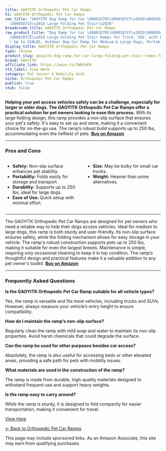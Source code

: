 ```yaml
---
title: GAOYITK Orthopedic Pet Car Ramps
h1: GAOYITK Orthopedic Pet Car Ramps
seo_title: "GAOYITK Dog Ramp for Car \U0001D7D5\U0001D7CF\u201D\U0001D431\U0001D7D0\
  \U0001D7CE\u201D Large Folding Pet Stair\u2026"
breadcrumb_title: GAOYITK Orthopedic Pet Car Ramps
raw_product_title: "Dog Ramp for Car \U0001D7D5\U0001D7CF\u201D\U0001D431\U0001D7D0\
  \U0001D7CE\u201D Large Folding Pet Stair Ramps for Truck, SUV, with Non-Slip Surface,\
  \ Up to 250LBS, Outdoor Dog Car Ramp for Medium & Large Dogs, Portable Pet Steps"
display_title: GAOYITK Orthopedic Pet Car Ramps
type: review
product_slug: gaoyitk-dog-ramp-for-car-large-folding-pet-stair-ramps-for-truck-suv-wi-287d0e29
brand: GAOYITK
affiliate_link: https://amzn.to/3W6fmFH
cta_label: View Here
category: Pet Senior & Mobility Aids
niche: Orthopedic Pet Car Ramps
publish: true
stub: false
---
```


<div id="intro" class="full-width">
  <p><strong>Helping your pet access vehicles safely can be a challenge, especially for larger or older dogs. The GAOYITK Orthopedic Pet Car Ramps offer a practical solution for pet owners looking to ease this process.</strong> With its large folding design, this ramp provides a non-slip surface that ensures your pet's safety. It's easy to set up and store, making it a convenient choice for on-the-go use. The ramp’s robust build supports up to 250 lbs, accommodating even the heftiest of pets. <a href="https://amzn.to/3W6fmFH" rel="nofollow sponsored noopener" target="_blank"><strong>Buy on Amazon</strong></a></p>
</div>

<hr />
<h3 id="pros-cons">Pros and Cons</h3>
<div class="pc-grid" style="display:grid;grid-template-columns:1fr 1fr;gap:16px;">
  <ul>
    <li><strong>Safety:</strong> Non-slip surface enhances pet stability.</li>
    <li><strong>Portability:</strong> Folds easily for storage and transport.</li>
    <li><strong>Durability:</strong> Supports up to 250 lbs, ideal for large dogs.</li>
    <li><strong>Ease of Use:</strong> Quick setup with minimal effort.</li>
  </ul>
  <ul>
    <li><strong>Size:</strong> May be bulky for small car trunks.</li>
    <li><strong>Weight:</strong> Heavier than some alternatives.</li>
  </ul>
</div>
<hr />

<div class="full-width">
  <p>The GAOYITK Orthopedic Pet Car Ramps are designed for pet owners who need a reliable way to help their dogs access vehicles. Ideal for medium to large dogs, this ramp is both sturdy and user-friendly. Its non-slip surface ensures safety, while the folding mechanism allows for easy storage in your vehicle. The ramp's robust construction supports pets up to 250 lbs, making it suitable for even the largest breeds. Maintenance is simple, requiring only occasional cleaning to keep it in top condition. The ramp’s thoughtful design and practical features make it a valuable addition to any pet owner's toolkit. <a href="https://amzn.to/3W6fmFH" rel="nofollow sponsored noopener" target="_blank"><strong>Buy on Amazon</strong></a></p>
</div>

<hr />
<h3 id="faqs">Frequently Asked Questions</h3>

<p><strong>Is the GAOYITK Orthopedic Pet Car Ramp suitable for all vehicle types?</strong></p>
<p>Yes, the ramp is versatile and fits most vehicles, including trucks and SUVs. However, always measure your vehicle’s entry height to ensure compatibility.</p>

<p><strong>How do I maintain the ramp’s non-slip surface?</strong></p>
<p>Regularly clean the ramp with mild soap and water to maintain its non-slip properties. Avoid harsh chemicals that could degrade the surface.</p>

<p><strong>Can the ramp be used for other purposes besides car access?</strong></p>
<p>Absolutely, the ramp is also useful for accessing beds or other elevated areas, providing a safe path for pets with mobility issues.</p>

<p><strong>What materials are used in the construction of the ramp?</strong></p>
<p>The ramp is made from durable, high-quality materials designed to withstand frequent use and support heavy weights.</p>

<p><strong>Is the ramp easy to carry around?</strong></p>
<p>While the ramp is sturdy, it is designed to fold compactly for easier transportation, making it convenient for travel.</p>
<p><a class="btn" href="https://amzn.to/3W6fmFH" target="_blank" rel="nofollow sponsored noopener">View Here</a></p>
<p><a href="/roundups/pet-senior-mobility-aids/orthopedic-pet-car-ramps/">← Back to Orthopedic Pet Car Ramps</a></p>
<aside class="disclosure">This page may include sponsored links. As an Amazon Associate, this site may earn from qualifying purchases.</aside>
